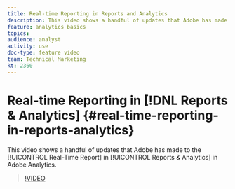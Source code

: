 ```yaml
---
title: Real-time Reporting in Reports and Analytics
description: This video shows a handful of updates that Adobe has made to the Real-Time Report in Reports & Analytics in Adobe Analytics.
feature: analytics basics
topics: 
audience: analyst
activity: use
doc-type: feature video
team: Technical Marketing
kt: 2360
---
```


# Real-time Reporting in [!DNL Reports & Analytics] {#real-time-reporting-in-reports-analytics}

This video shows a handful of updates that Adobe has made to the [!UICONTROL Real-Time Report] in [!UICONTROL Reports & Analytics] in Adobe Analytics.

>[!VIDEO](https://video.tv.adobe.com/v/25454/?quality=12)
